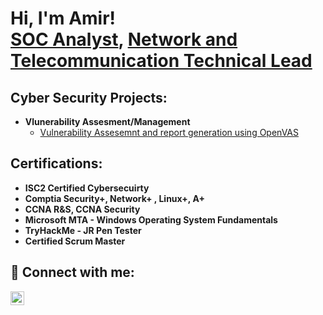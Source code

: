 <h1>Hi, I'm Amir! <br/><a href="https://github.com/secamirex">SOC Analyst</a>, <a href="https://www.linkedin.com/in/amir-nejad-34300132/"> Network and Telecommunication Technical Lead</a>

<h2> Cyber Security Projects:</h2>

- <b> Vlunerability Assesment/Management  </b>
   - [Vulnerability Assesemnt and report generation using OpenVAS](https://github.com/secamirex)


<h2> Certifications:</h2>

- <b>ISC2 Certified Cybersecuirty </b>
- <b>Comptia Security+, Network+ , Linux+, A+ </b>
- <b>CCNA R&S, CCNA Security </b>
- <b>Microsoft MTA - Windows Operating System Fundamentals </b>
- <b>TryHackMe - JR Pen Tester  </b>
- <b>Certified Scrum Master </b>


  


<h2> 🤳 Connect with me:</h2>

[<img align="left" alt="Amir Nejad | LinkedIn" width="22px" src="https://cdn.jsdelivr.net/npm/simple-icons@v3/icons/linkedin.svg" />][linkedin]



[linkedin]: https://linkedin.com/in/amir-nejad-34300132

<!--

